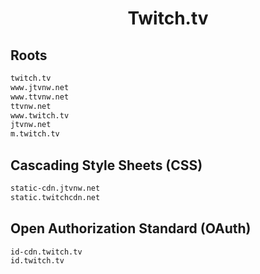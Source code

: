 


<h1 align="center">Twitch.tv</h1>  


## Roots


```html
twitch.tv
www.jtvnw.net
www.ttvnw.net
ttvnw.net
www.twitch.tv
jtvnw.net
m.twitch.tv
```  


## Cascading Style Sheets (CSS)


```html
static-cdn.jtvnw.net
static.twitchcdn.net
```  


## Open Authorization Standard (OAuth)


```html
id-cdn.twitch.tv
id.twitch.tv
```  

<br>
